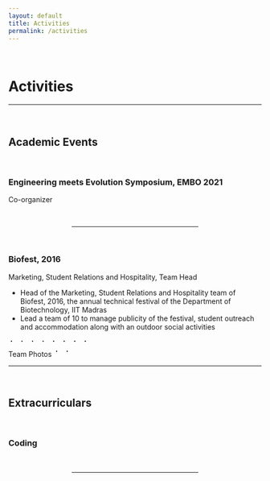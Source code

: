 ```yaml
---
layout: default
title: Activities
permalink: /activities
---
```

<p><br></p>

Activities
==========

<hr style="height:2px;border-width:0;color:gray;background-color:gray">

<p><br></p>

**Academic Events**
------------

<p><br></p>

### **Engineering meets Evolution Symposium, EMBO 2021**

Co-organizer


<br>

<hr style="width:50%; margin-left:25%">

<br>

### **Biofest, 2016**

Marketing, Student Relations and Hospitality, Team Head

- Head of the Marketing, Student Relations and Hospitality team of Biofest, 2016, the annual technical festival of the Department of Biotechnology, IIT Madras
- Lead a team of 10 to manage publicity of the festival, student outreach and accommodation along with an outdoor social activities

<style>
  .act_image {max-height: 200px; border:  1px solid black; margin: 5px 10px 10px 5px}
</style>

<img data-src="/assets/biofest/Biofest.jpg" class="lazyload act_image" />
<img data-src="/assets/biofest/Event_1.JPG" class="lazyload act_image" />
<img data-src="/assets/biofest/Event_2.JPG" class="lazyload act_image" />
<img data-src="/assets/biofest/Event_3.JPG" class="lazyload act_image" />
<img data-src="/assets/biofest/Event_4.JPG" class="lazyload act_image" />
<img data-src="/assets/biofest/Event_5.JPG" class="lazyload act_image" />
<img data-src="/assets/biofest/Outdoor_Event.JPG" class="lazyload act_image" />
<img data-src="/assets/biofest/Feedback_Web.jpg" class="lazyload act_image" />
<br>
Team Photos
<img data-src="/assets/biofest/Team 2.jpg" class="lazyload act_image" />
<img data-src="/assets/biofest/Team.jpg" class="lazyload act_image" />



<br>

<hr style="height:2px;border-width:0;color:gray;background-color:gray">

<br>

**Extracurriculars**
---------------

<br>

### **Coding**

<br>

<hr style="width:50%; margin-left:25%">

<br>
